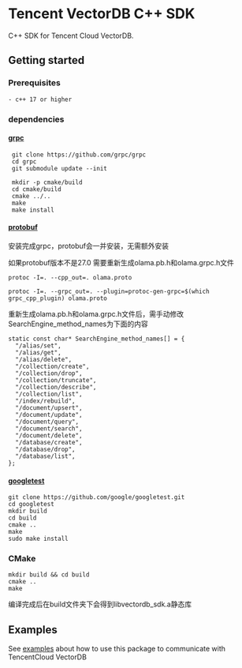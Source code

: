 # Tencent VectorDB C++ SDK

C++ SDK for Tencent Cloud VectorDB.

## Getting started

### Prerequisites
```
- c++ 17 or higher
```

### dependencies

#### [grpc](https://github.com/grpc/grpc/tree/master/src/cpp)

```
 git clone https://github.com/grpc/grpc
 cd grpc
 git submodule update --init

 mkdir -p cmake/build
 cd cmake/build
 cmake ../..
 make
 make install
```

#### [protobuf](https://github.com/protocolbuffers/protobuf/releases?page=1)

安装完成grpc，protobuf会一并安装，无需额外安装

如果protobuf版本不是27.0
需要重新生成olama.pb.h和olama.grpc.h文件

```
protoc -I=. --cpp_out=. olama.proto

protoc -I=. --grpc_out=. --plugin=protoc-gen-grpc=$(which grpc_cpp_plugin) olama.proto
```
重新生成olama.pb.h和olama.grpc.h文件后，需手动修改SearchEngine_method_names为下面的内容

```
static const char* SearchEngine_method_names[] = {
  "/alias/set",
  "/alias/get",
  "/alias/delete",
  "/collection/create",
  "/collection/drop",
  "/collection/truncate",
  "/collection/describe",
  "/collection/list",
  "/index/rebuild",
  "/document/upsert",
  "/document/update",
  "/document/query",
  "/document/search",
  "/document/delete",
  "/database/create",
  "/database/drop",
  "/database/list",
};
```

#### [googletest](https://github.com/google/googletest/tree/main/googletest)
```
git clone https://github.com/google/googletest.git
cd googletest       
mkdir build         
cd build
cmake ..     
make
sudo make install 
```

### CMake
```
mkdir build && cd build
cmake ..
make
```
编译完成后在build文件夹下会得到libvectordb_sdk.a静态库

## Examples

See [examples](https://git.woa.com/cloud_nosql/vectordb/vectordatabase-sdk-cpp/blob/master/example/main.cpp) about how to use this package to communicate with TencentCloud VectorDB